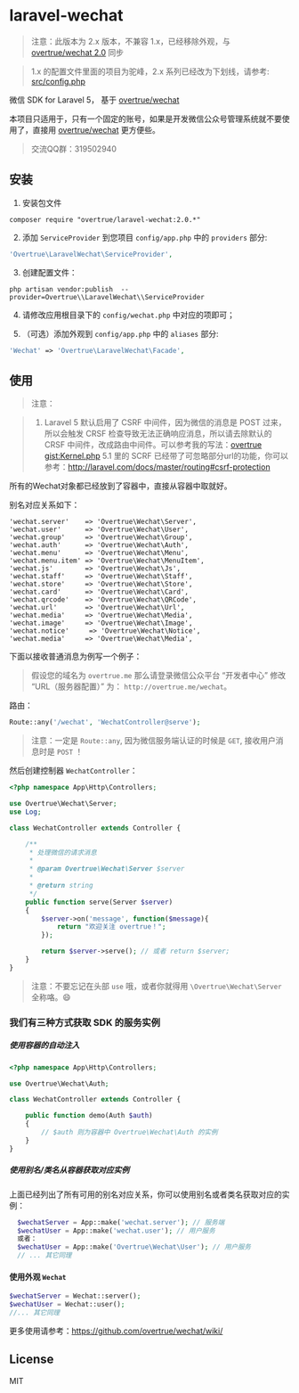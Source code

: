 # laravel-wechat

> 注意：此版本为 2.x 版本，不兼容 1.x，已经移除外观，与 [overtrue/wechat 2.0](https://github.com/overtrue/wechat) 同步

> 1.x 的配置文件里面的项目为驼峰，2.x 系列已经改为下划线，请参考: [src/config.php](https://github.com/overtrue/laravel-wechat/blob/master/src/config.php)

微信 SDK for Laravel 5， 基于 [overtrue/wechat](https://github.com/overtrue/wechat)

本项目只适用于，只有一个固定的账号，如果是开发微信公众号管理系统就不要使用了，直接用 [overtrue/wechat](https://github.com/overtrue/wechat) 更方便些。

> 交流QQ群：319502940

## 安装

1. 安装包文件
  ```shell
  composer require "overtrue/laravel-wechat:2.0.*"
  ```

2. 添加 `ServiceProvider` 到您项目 `config/app.php` 中的 `providers` 部分:

  ```php
  'Overtrue\LaravelWechat\ServiceProvider',
  ```

3. 创建配置文件：

  ```shell
  php artisan vendor:publish  --provider=Overtrue\\LaravelWechat\\ServiceProvider
  ```
4. 请修改应用根目录下的 `config/wechat.php` 中对应的项即可；

5. （可选）添加外观到 `config/app.php` 中的 `aliases` 部分:

  ```php
  'Wechat' => 'Overtrue\LaravelWechat\Facade',
  ```

## 使用

> 注意：

> 1. Laravel 5 默认启用了 CSRF 中间件，因为微信的消息是 POST 过来，所以会触发 CRSF 检查导致无法正确响应消息，所以请去除默认的 CRSF 中间件，改成路由中间件。可以参考我的写法：[overtrue gist:Kernel.php](https://gist.github.com/overtrue/ff6cd3a4e869fbaf6c01#file-kernel-php-L31)
> 5.1 里的 SCRF 已经带了可忽略部分url的功能，你可以参考：http://laravel.com/docs/master/routing#csrf-protection

所有的Wechat对象都已经放到了容器中，直接从容器中取就好。

别名对应关系如下：

    'wechat.server'    => 'Overtrue\Wechat\Server',
    'wechat.user'      => 'Overtrue\Wechat\User',
    'wechat.group'     => 'Overtrue\Wechat\Group',
    'wechat.auth'      => 'Overtrue\Wechat\Auth',
    'wechat.menu'      => 'Overtrue\Wechat\Menu',
    'wechat.menu.item' => 'Overtrue\Wechat\MenuItem',
    'wechat.js'        => 'Overtrue\Wechat\Js',
    'wechat.staff'     => 'Overtrue\Wechat\Staff',
    'wechat.store'     => 'Overtrue\Wechat\Store',
    'wechat.card'      => 'Overtrue\Wechat\Card',
    'wechat.qrcode'    => 'Overtrue\Wechat\QRCode',
    'wechat.url'       => 'Overtrue\Wechat\Url',
    'wechat.media'     => 'Overtrue\Wechat\Media',
    'wechat.image'     => 'Overtrue\Wechat\Image',
    'wechat.notice'     => 'Overtrue\Wechat\Notice',
    'wechat.media'     => 'Overtrue\Wechat\Media',

下面以接收普通消息为例写一个例子：

> 假设您的域名为 `overtrue.me` 那么请登录微信公众平台 “开发者中心” 修改 “URL（服务器配置）” 为： `http://overtrue.me/wechat`。

路由：

```php
Route::any('/wechat', 'WechatController@serve');
```

> 注意：一定是 `Route::any`, 因为微信服务端认证的时候是 `GET`, 接收用户消息时是 `POST` ！

然后创建控制器 `WechatController`：

```php
<?php namespace App\Http\Controllers;

use Overtrue\Wechat\Server;
use Log;

class WechatController extends Controller {

    /**
     * 处理微信的请求消息
     *
     * @param Overtrue\Wechat\Server $server
     *
     * @return string
     */
    public function serve(Server $server)
    {
        $server->on('message', function($message){
            return "欢迎关注 overtrue！";
        });

        return $server->serve(); // 或者 return $server;
    }
}
```

> 注意：不要忘记在头部 `use` 哦，或者你就得用 `\Overtrue\Wechat\Server` 全称咯。:smile:

### 我们有三种方式获取 SDK 的服务实例

##### 使用容器的自动注入

```php
<?php namespace App\Http\Controllers;

use Overtrue\Wechat\Auth;

class WechatController extends Controller {

    public function demo(Auth $auth)
    {
        // $auth 则为容器中 Overtrue\Wechat\Auth 的实例
    }
}
```

##### 使用别名/类名从容器获取对应实例

上面已经列出了所有可用的别名对应关系，你可以使用别名或者类名获取对应的实例：

```php
  $wechatServer = App::make('wechat.server'); // 服务端
  $wechatUser = App::make('wechat.user'); // 用户服务
  或者：
  $wechatUser = App::make('Overtrue\Wechat\User'); // 用户服务
  // ... 其它同理
```

#### 使用外观 `Wechat`

```php
$wechatServer = Wechat::server();
$wechatUser = Wechat::user();
//... 其它同理
```

更多使用请参考：https://github.com/overtrue/wechat/wiki/

## License

MIT
